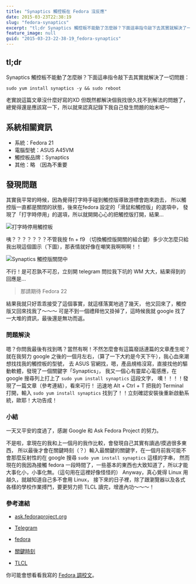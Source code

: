 ```yaml
---
title: "Synaptics 觸控板在 Fedora 沒反應"
date: 2015-03-23T22:38:19
slug: "fedora-synaptics"
excerpt: "tl;dr Synaptics 觸控板不能動了怎麼辦？下面這串指令敲下去其實就解決了一切問題： 老實說這篇文章"
feature_image: null
guid: "2015-03-23-22-38-19_fedora-synaptics"
---
```

tl;dr
-----

Synaptics 觸控板不能動了怎麼辦？下面這串指令敲下去其實就解決了一切問題：

```shell
sudo yum install synaptics -y && sudo reboot
```

老實說這篇文章沒什麼好寫的XD 但既然都解決個我找很久找不到解法的問題了，總覺得還是應該寫一下，所以就來認真記錄下我自己發生問題的始末吧～

系統相關資訊
------

*   系統：Fedora 21
*   電腦型號：ASUS A45VM
*   觸控板品牌：Synaptics
*   其他：略 （因為不重要

發現問題
----

其實我平常的時候，因為覺得打字時手碰到觸控版導致游標會跑來跑去， 所以觸控版一直都是關閉的狀態，後來在fedora 設定的「滑鼠和觸控版」的選項中， 發現了「打字時停用」的選項，所以就開開心心的把觸控版打開，結果…

![打字時停用觸控板](/images/config-for-touchpad.png)

咦？？？？？？？不管我按 fn + f9 （切換觸控版開關的組合鍵）多少次怎麼只給我出現這個圖示（下圖），那表情就好像在嘲笑我啊啊啊！！

![Synaptics 觸控版關閉中](/images/touchpad-not-active.png)

不行！是可忍孰不可忍，立刻開 telegram 問拉我下坑的 WM 大大，結果得到的回應是…

> 那請期待 Fedora 22

結果我就只好乖乖接受了這個事實，就這樣落寞地過了幾天， 他又回來了，觸控版又回來找我了～～～ 可是不到一個禮拜他又掛掉了，這時候我就 google 找了一大堆的資訊，最後還是無功而返。

### 問題解決

嗯？你問我最後有找到嗎？當然有啊！不然怎麼會有這篇廢話連篇的文章產生呢？ 就在我努力 google 之後的一個月左右，（算了一下大約是今天下午），我心血來潮想找找我的觸控板的型號， 去 ASUS 官網找，嗯，產品規格沒寫，直接找他的驅動軟體，發現了一個關鍵字「Synaptics」， 我又一個心有靈犀心電感應，在 google 搜尋列上打上了 `sudo yum install synaptics` 這段文字， 噢！！！！發現了一篇文章（參考連結），看來可行！ 迅速地 Alt + Ctrl + T 把我的 Terminal 打開，輸入 `sudo yum install synaptics` 找到了！！立刻確認安裝後重新啟動系統，歐耶！大功告成！

### 小結

一天又平安的度過了，感謝 Google 和 Ask Fedora Project 的努力。

不是啦，拿現在的我和上一個月的我作比較，會發現自己其實有讀過/摸過很多東西， 所以最後才會在關鍵時刻（？）輸入最關鍵的關鍵字，在一個月前我可能不會那麼反射性的在 google 搜尋 `sudo yum install synaptics` 這樣的字串， 然而現在的我因為接觸 fedora 一段時間了，一些基本的東西也大致知道了，所以才能大事化小，小事化無。（這句用在這裡好像怪怪的） Anyway，真心覺得 Linux 用越久，就越知道自己多不會用 Linux， 接下來的日子裡，除了跟瀏覽器以及各式各樣的學校作業搏鬥，要更努力把 TLCL 讀完，增進內功～～～！

### 參考連結

*   [ask.fedoraproject.org](https://ask.fedoraproject.org/en/question/25741/i-cannot-use-my-touchpad-in-fedora18/)

*   [Telegram](https://telegram.org/)
*   [fedora](http://fedora.linux.org.tw/)
*   [關鍵時刻](https://tw.movies.yahoo.com/movieinfo_trailer.html/id=302)
*   [TLCL](http://linuxcommand.org/tlcl.php)

你可能會想看看我寫的 [Fedora 調校文](http://blog.wildsky.cc/posts/tune-my-fedora/)。
